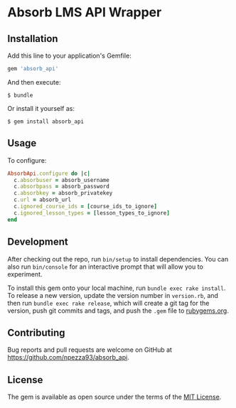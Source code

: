 # Absorb LMS API Wrapper


## Installation

Add this line to your application's Gemfile:

```ruby
gem 'absorb_api'
```

And then execute:

    $ bundle

Or install it yourself as:

    $ gem install absorb_api

## Usage

To configure:
```ruby
AbsorbApi.configure do |c|
  c.absorbuser = absorb_username
  c.absorbpass = absorb_password
  c.absorbkey = absorb_privatekey
  c.url = absorb_url
  c.ignored_course_ids = [course_ids_to_ignore]
  c.ignored_lesson_types = [lesson_types_to_ignore]
end
```

## Development

After checking out the repo, run `bin/setup` to install dependencies. You can also run `bin/console` for an interactive prompt that will allow you to experiment.

To install this gem onto your local machine, run `bundle exec rake install`. To release a new version, update the version number in `version.rb`, and then run `bundle exec rake release`, which will create a git tag for the version, push git commits and tags, and push the `.gem` file to [rubygems.org](https://rubygems.org).

## Contributing

Bug reports and pull requests are welcome on GitHub at https://github.com/npezza93/absorb_api.


## License

The gem is available as open source under the terms of the [MIT License](http://opensource.org/licenses/MIT).
